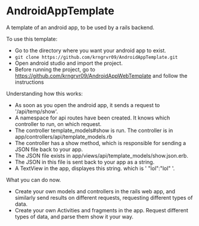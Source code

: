 AndroidAppTemplate
==================

A template of an android app, to be used by a rails backend.

To use this template:
* Go to the directory where you want your android app to exist.
*  ``git clone https://github.com/krngrvr09/AndroidAppTemplate.git``
* Open android studio and import the project.
* Before running the project, go to https://github.com/krngrvr09/AndroidAppWebTemplate and follow the instructions

Understanding how this works:

* As soon as you open the android app, it sends a request to '<serverURL>/api/temp/show'. 
* A namespace for api routes have been created. It knows which controller to run, on which request.
* The controller template_models#show is run. The controller is in app/controllers/api/template_models.rb
* The controller has a show method, which is responsible for sending a JSON file back to your app.
* The JSON file exists in app/views/api/template_models/show.json.erb.
* The JSON in this file is sent back to your app as a string. 
* A TextView in the app, displayes this string. which is ' "lol":"lol" '.

What you can do now.
* Create your own models and controllers in the rails web app, and similarly send results on different requests, requesting different types of data.
* Create your own Activities and fragments in the app. Request different types of data, and parse them show it your way.
